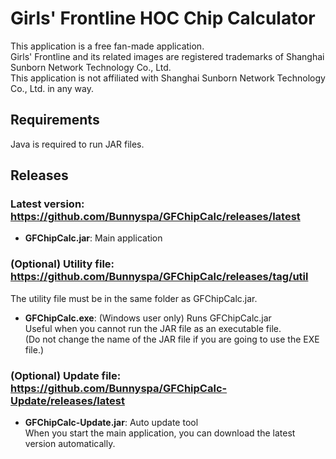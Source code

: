 # Girls' Frontline HOC Chip Calculator  
This application is a free fan-made application.  
Girls' Frontline and its related images are registered trademarks of Shanghai Sunborn Network Technology Co., Ltd.  
This application is not affiliated with Shanghai Sunborn Network Technology Co., Ltd. in any way.

## Requirements
Java is required to run JAR files.


## Releases
### Latest version: https://github.com/Bunnyspa/GFChipCalc/releases/latest
- **GFChipCalc.jar**: Main application

### (Optional) Utility file: https://github.com/Bunnyspa/GFChipCalc/releases/tag/util
The utility file must be in the same folder as GFChipCalc.jar.

- **GFChipCalc.exe**: (Windows user only) Runs GFChipCalc.jar  
Useful when you cannot run the JAR file as an executable file.  
(Do not change the name of the JAR file if you are going to use the EXE file.)

### (Optional) Update file: https://github.com/Bunnyspa/GFChipCalc-Update/releases/latest
- **GFChipCalc-Update.jar**: Auto update tool  
When you start the main application, you can download the latest version automatically.
